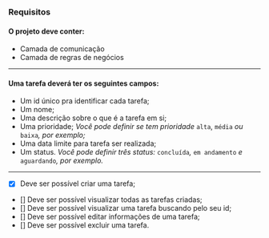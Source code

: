 ### Requisitos

#### O projeto deve conter: 

- Camada de comunicação
- Camada de regras de negócios

---

#### Uma tarefa deverá ter os seguintes campos:

- Um id único pra identificar cada tarefa;
- Um nome;
- Uma descrição sobre o que é a tarefa em si;
- Uma prioridade;
*Você pode definir se tem prioridade* `alta`, `média` *ou* `baixa`*, por exemplo;*
- Uma data limite para tarefa ser realizada;
- Um status.
*Você pode definir três status:* `concluída`*,* `em andamento` *e* `aguardando`*, por exemplo.*

---

- [X] Deve ser possível criar uma tarefa;
- [] Deve ser possível visualizar todas as tarefas criadas;
- [] Deve ser possível visualizar uma tarefa buscando pelo seu id;
- [] Deve ser possível editar informações de uma tarefa;
- [] Deve ser possível excluir uma tarefa.
